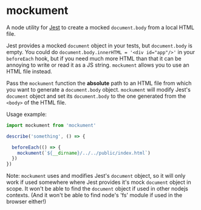 # mockument

A node utility for [Jest](https://github.com/facebook/jest) to create a mocked `document.body` from a local HTML file.

Jest provides a mocked `document` object in your tests, but `document.body` is empty. You could do `document.body.innerHTML = '<div id="app"/>'` in your `beforeEach` hook, but if you need much more HTML than that it can be annoying to write or read it as a JS string. `mockument` allows you to use an HTML file instead.

Pass the `mockument` function the **absolute** path to an HTML file from which you want to generate a `document.body` object. `mockument` will modify Jest's `document` object and set its `document.body` to the one generated from the `<body>` of the HTML file.

Usage example:
```js
import mockument from 'mockument'

describe('something', () => {

  beforeEach(() => {
    mockument(`${__dirname}/../../public/index.html`)
  })
})
```

Note: `mockument` uses and modifies Jest's `document` object, so it will only work if used somewhere where Jest provides it's mock `document` object in scope. It won't be able to find the `document` object if used in other nodejs contexts. (And it won't be able to find node's 'fs' module if used in the browser either!)
